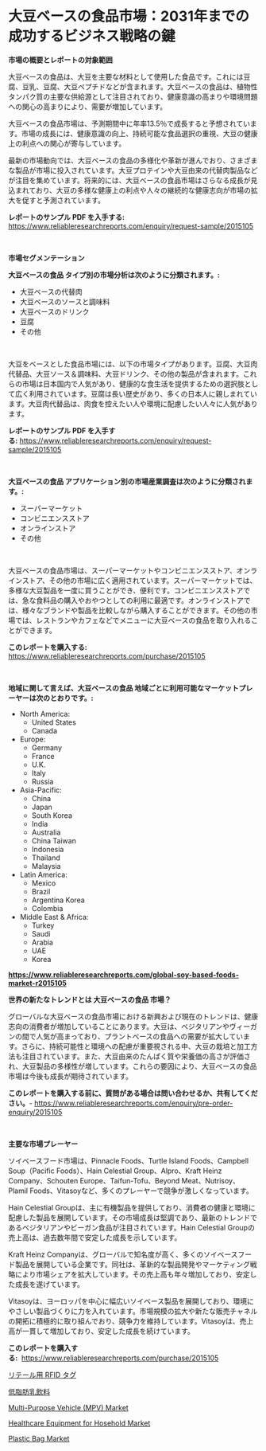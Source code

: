<p><h1>大豆ベースの食品市場：2031年までの成功するビジネス戦略の鍵</h1></p><p><strong>市場の概要とレポートの対象範囲</strong></p>
<p><p>大豆ベースの食品は、大豆を主要な材料として使用した食品です。これには豆腐、豆乳、豆腐、大豆ペプチドなどが含まれます。大豆ベースの食品は、植物性タンパク質の主要な供給源として注目されており、健康意識の高まりや環境問題への関心の高まりにより、需要が増加しています。</p><p>大豆ベースの食品市場は、予測期間中に年率13.5％で成長すると予想されています。市場の成長には、健康意識の向上、持続可能な食品選択の重視、大豆の健康上の利点への関心が寄与しています。</p><p>最新の市場動向では、大豆ベースの食品の多様化や革新が進んでおり、さまざまな製品が市場に投入されています。大豆プロテインや大豆由来の代替肉製品などが注目を集めています。将来的には、大豆ベースの食品市場はさらなる成長が見込まれており、大豆の多様な健康上の利点や人々の継続的な健康志向が市場の拡大を促すと予測されています。</p></p>
<p><strong>レポートのサンプル PDF を入手する:</strong> <a href="https://www.reliableresearchreports.com/enquiry/request-sample/2015105">https://www.reliableresearchreports.com/enquiry/request-sample/2015105</a></p>
<p>&nbsp;</p>
<p><strong>市場セグメンテーション</strong></p>
<p><strong>大豆ベースの食品 タイプ別の市場分析は次のように分類されます。:</strong></p>
<p><ul><li>大豆ベースの代替肉</li><li>大豆ベースのソースと調味料</li><li>大豆ベースのドリンク</li><li>豆腐‎</li><li>その他</li></ul></p>
<p>&nbsp;</p>
<p><p>大豆をベースとした食品市場には、以下の市場タイプがあります。豆腐、大豆肉代替品、大豆ソース＆調味料、大豆ドリンク、その他の製品が含まれます。これらの市場は日本国内で人気があり、健康的な食生活を提供するための選択肢として広く利用されています。豆腐は長い歴史があり、多くの日本人に親しまれています。大豆肉代替品は、肉食を控えたい人や環境に配慮したい人々に人気があります。</p></p>
<p><strong>レポートのサンプル PDF を入手する:</strong>&nbsp;<a href="https://www.reliableresearchreports.com/enquiry/request-sample/2015105">https://www.reliableresearchreports.com/enquiry/request-sample/2015105</a></p>
<p>&nbsp;</p>
<p><strong> 大豆ベースの食品 アプリケーション別の市場産業調査は次のように分類されます。:</strong></p>
<p><ul><li>スーパーマーケット</li><li>コンビニエンスストア</li><li>オンラインストア</li><li>その他</li></ul></p>
<p>&nbsp;</p>
<p><p>大豆ベースの食品市場は、スーパーマーケットやコンビニエンスストア、オンラインストア、その他の市場に広く適用されています。スーパーマーケットでは、多様な大豆製品を一度に買うことができ、便利です。コンビニエンスストアでは、急な食料品の購入やおやつとしての利用に最適です。オンラインストアでは、様々なブランドや製品を比較しながら購入することができます。その他の市場では、レストランやカフェなどでメニューに大豆ベースの食品を取り入れることができます。</p></p>
<p><strong>このレポートを購入する:</strong>&nbsp; <a href="https://www.reliableresearchreports.com/purchase/2015105">https://www.reliableresearchreports.com/purchase/2015105</a></p>
<p>&nbsp;</p>
<p><strong>地域に関して言えば、大豆ベースの食品 地域ごとに利用可能なマーケットプレーヤーは次のとおりです。:</strong></p>
<p><ul>
    <li>
        North America:
        <ul>
            <li>United States</li>
            <li>Canada</li>
        </ul>
    </li>
    <li>
        Europe:
        <ul>
            <li>Germany</li>
            <li>France</li>
            <li>U.K.</li>
            <li>Italy</li>
            <li>Russia</li>
        </ul>
    </li>
    <li>
        Asia-Pacific:
        <ul>
            <li>China</li>
            <li>Japan</li>
            <li>South Korea</li>
            <li>India</li>
            <li>Australia</li>
            <li>China Taiwan</li>
            <li>Indonesia</li>
            <li>Thailand</li>
            <li>Malaysia</li>
        </ul>
    </li>
    <li>
        Latin America:
        <ul>
            <li>Mexico</li>
            <li>Brazil</li>
            <li>Argentina Korea</li>
            <li>Colombia</li>
        </ul>
    </li>
    <li>
        Middle East & Africa:
        <ul>
            <li>Turkey</li>
            <li>Saudi</li>
            <li>Arabia</li>
            <li>UAE</li>
            <li>Korea</li>
        </ul>
    </li>
    </ul></p>
<p><strong><a href="https://www.reliableresearchreports.com/global-soy-based-foods-market-r2015105">https://www.reliableresearchreports.com/global-soy-based-foods-market-r2015105</a></strong>&nbsp;</p>
<p><strong>世界の新たなトレンドとは 大豆ベースの食品 市場？</strong></p>
<p><p>グローバルな大豆ベースの食品市場における新興および現在のトレンドは、健康志向の消費者が増加していることにあります。大豆は、ベジタリアンやヴィーガンの間で人気が高まっており、プラントベースの食品への需要が拡大しています。さらに、持続可能性と環境への配慮が重要視される中、大豆の栽培と加工方法も注目されています。また、大豆由来のたんぱく質や栄養価の高さが評価され、大豆製品の多様性が増しています。これらの要因により、大豆ベースの食品市場は今後も成長が期待されています。</p></p>
<p><strong>このレポートを購入する前に、質問がある場合は問い合わせるか、共有してください。</strong>- <a href="https://www.reliableresearchreports.com/enquiry/pre-order-enquiry/2015105">https://www.reliableresearchreports.com/enquiry/pre-order-enquiry/2015105</a></p>
<p>&nbsp;</p>
<p><strong>主要な市場プレーヤー</strong></p>
<p><p>ソイベースフード市場は、Pinnacle Foods、Turtle Island Foods、Campbell Soup（Pacific Foods）、Hain Celestial Group、Alpro、Kraft Heinz Company、Schouten Europe、Taifun-Tofu、Beyond Meat、Nutrisoy、Plamil Foods、Vitasoyなど、多くのプレーヤーで競争が激しくなっています。</p><p>Hain Celestial Groupは、主に有機製品を提供しており、消費者の健康と環境に配慮した製品を展開しています。その市場成長は堅調であり、最新のトレンドであるベジタリアンやビーガン食品が注目されています。Hain Celestial Groupの売上高は、過去数年間で安定した成長を示しています。</p><p>Kraft Heinz Companyは、グローバルで知名度が高く、多くのソイベースフード製品を展開している企業です。同社は、革新的な製品開発やマーケティング戦略により市場シェアを拡大しています。その売上高も年々増加しており、安定した成長を遂げています。</p><p>Vitasoyは、ヨーロッパを中心に幅広いソイベース製品を展開しており、環境にやさしい製品づくりに力を入れています。市場規模の拡大や新たな販売チャネルの開拓に積極的に取り組んでおり、競争力を維持しています。Vitasoyは、売上高が一貫して増加しており、安定した成長を続けています。</p></p>
<p><strong>このレポートを購入する:</strong>&nbsp;&nbsp;<a href="https://www.reliableresearchreports.com/purchase/2015105">https://www.reliableresearchreports.com/purchase/2015105</a></p>
<p><p><a href="https://github.com/zjkmgcs938405/Market-Research-Report-List-2/blob/main/572511055822.md">リテール用 RFID タグ</a></p><p><a href="https://github.com/roulaayoub-saad/Market-Research-Report-List-1/blob/main/717249955823.md">低脂肪乳飲料</a></p><p><a href="https://www.linkedin.com/pulse/multi-purpose-vehicle-mpv-market-research-report-unlocks-ier5f?trackingId=db2vRdGbgwqbG5G1YY6YrQ%3D%3D">Multi-Purpose Vehicle (MPV) Market</a></p><p><a href="https://github.com/arionmp/Market-Research-Report-List-3/blob/main/healthcare-equipment-for-hosehold-market.md">Healthcare Equipment for Hosehold Market</a></p><p><a href="https://www.linkedin.com/pulse/plastic-bag-market-research-report-provides-critical-insights-d7ttf">Plastic Bag Market</a></p></p>